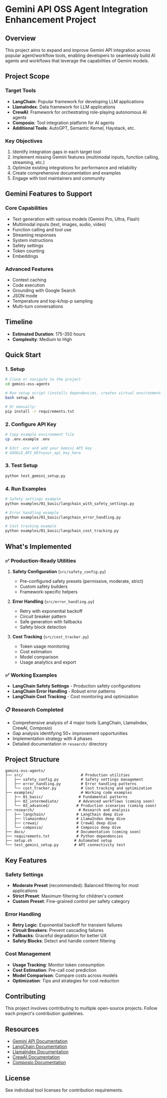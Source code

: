 # Gemini API OSS Agent Integration Enhancement Project

## Overview
This project aims to expand and improve Gemini API integration across popular agent/workflow tools, enabling developers to seamlessly build AI agents and workflows that leverage the capabilities of Gemini models.

## Project Scope

### Target Tools
- **LangChain**: Popular framework for developing LLM applications
- **LlamaIndex**: Data framework for LLM applications
- **CrewAI**: Framework for orchestrating role-playing autonomous AI agents
- **Composio**: Tool integration platform for AI agents
- **Additional Tools**: AutoGPT, Semantic Kernel, Haystack, etc.

### Key Objectives
1. Identify integration gaps in each target tool
2. Implement missing Gemini features (multimodal inputs, function calling, streaming, etc.)
3. Optimize existing integrations for performance and reliability
4. Create comprehensive documentation and examples
5. Engage with tool maintainers and community

## Gemini Features to Support

### Core Capabilities
- Text generation with various models (Gemini Pro, Ultra, Flash)
- Multimodal inputs (text, images, audio, video)
- Function calling and tool use
- Streaming responses
- System instructions
- Safety settings
- Token counting
- Embeddings

### Advanced Features
- Context caching
- Code execution
- Grounding with Google Search
- JSON mode
- Temperature and top-k/top-p sampling
- Multi-turn conversations

## Timeline
- **Estimated Duration**: 175-350 hours
- **Complexity**: Medium to High

## Quick Start

### 1. Setup
```bash
# Clone or navigate to the project
cd gemini-oss-agents

# Run setup script (installs dependencies, creates virtual environment)
bash setup.sh

# Or manually:
pip install -r requirements.txt
```

### 2. Configure API Key
```bash
# Copy example environment file
cp .env.example .env

# Edit .env and add your Gemini API key
# GOOGLE_API_KEY=your_api_key_here
```

### 3. Test Setup
```bash
python test_gemini_setup.py
```

### 4. Run Examples
```bash
# Safety settings example
python examples/01_basic/langchain_with_safety_settings.py

# Error handling example
python examples/01_basic/langchain_error_handling.py

# Cost tracking example
python examples/01_basic/langchain_cost_tracking.py
```

## What's Implemented

### ✅ Production-Ready Utilities

1. **Safety Configuration** (`src/safety_config.py`)
   - Pre-configured safety presets (permissive, moderate, strict)
   - Custom safety builders
   - Framework-specific helpers

2. **Error Handling** (`src/error_handling.py`)
   - Retry with exponential backoff
   - Circuit breaker pattern
   - Safe generation with fallbacks
   - Safety block detection

3. **Cost Tracking** (`src/cost_tracker.py`)
   - Token usage monitoring
   - Cost estimation
   - Model comparison
   - Usage analytics and export

### ✅ Working Examples

- **LangChain Safety Settings** - Production safety configurations
- **LangChain Error Handling** - Robust error patterns
- **LangChain Cost Tracking** - Cost monitoring and optimization

### 📋 Research Completed

- Comprehensive analysis of 4 major tools (LangChain, LlamaIndex, CrewAI, Composio)
- Gap analysis identifying 50+ improvement opportunities
- Implementation strategy with 4 phases
- Detailed documentation in `research/` directory

## Project Structure

```
gemini-oss-agents/
├── src/                          # Production utilities
│   ├── safety_config.py          # Safety settings management
│   ├── error_handling.py         # Error handling patterns
│   └── cost_tracker.py           # Cost tracking and optimization
├── examples/                     # Working code examples
│   ├── 01_basic/                # Fundamental patterns
│   ├── 02_intermediate/         # Advanced workflows (coming soon)
│   └── 03_advanced/            # Production scenarios (coming soon)
├── research/                    # Research and analysis
│   ├── langchain/              # LangChain deep dive
│   ├── llamaindex/             # LlamaIndex deep dive
│   ├── crewai/                 # CrewAI deep dive
│   └── composio/               # Composio deep dive
├── docs/                       # Documentation (coming soon)
├── requirements.txt            # Python dependencies
├── setup.sh                   # Automated setup
└── test_gemini_setup.py       # API connectivity test
```

## Key Features

### Safety Settings
- **Moderate Preset** (recommended): Balanced filtering for most applications
- **Strict Preset**: Maximum filtering for children's content
- **Custom Preset**: Fine-grained control per safety category

### Error Handling
- **Retry Logic**: Exponential backoff for transient failures
- **Circuit Breakers**: Prevent cascading failures
- **Fallbacks**: Graceful degradation for better UX
- **Safety Blocks**: Detect and handle content filtering

### Cost Management
- **Usage Tracking**: Monitor token consumption
- **Cost Estimation**: Pre-call cost prediction
- **Model Comparison**: Compare costs across models
- **Optimization**: Tips and strategies for cost reduction

## Contributing
This project involves contributing to multiple open-source projects. Follow each project's contribution guidelines.

## Resources
- [Gemini API Documentation](https://ai.google.dev/docs)
- [LangChain Documentation](https://python.langchain.com/)
- [LlamaIndex Documentation](https://docs.llamaindex.ai/)
- [CrewAI Documentation](https://docs.crewai.com/)
- [Composio Documentation](https://docs.composio.dev/)

## License
See individual tool licenses for contribution requirements.
